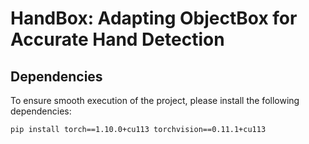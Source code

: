 # HandBox: Adapting ObjectBox for Accurate Hand Detection

## Dependencies
To ensure smooth execution of the project, please install the following dependencies:

```bash
pip install torch==1.10.0+cu113 torchvision==0.11.1+cu113
```
